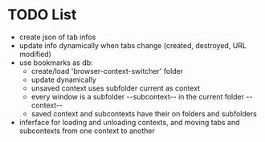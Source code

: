 # TODO List

- create json of tab infos
- update info dynamically when tabs change (created, destroyed, URL modified)
- use bookmarks as db:
  - create/load 'browser-context-switcher' folder
  - update dynamically
  - unsaved context uses subfolder current as context
  - every window is a subfolder --subcontext-- in the current folder --context--
  - saved context and subcontexts have their on folders and subfolders
- inferface for loading and unloading contexts, and moving tabs and subcontexts from one context to another

